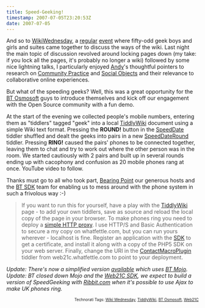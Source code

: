 ```yaml
---
title: Speed-Geeking!
timestamp: 2007-07-05T23:20:53Z
date: 2007-07-05
---
```


<p>And so to <a href="http://www.eu.socialtext.net/wikiwed/index.cgi?london_wikiwed_4_july_2007">WikiWednesday</a>, a <a href="http://londonwikiwed.ning.com/">regular</a> <a href="http://upcoming.yahoo.com/event/211996/">event</a> where fifty-odd geek boys and girls and suites came together to discuss the ways of the wiki. Last night the main topic of discussion revolved around locking pages down (my take: if you lock all the pages, it's probably no longer a wiki) followed by some nice lightning talks, I particularly enjoyed <a href="http://distributedresearch.net/blog/2007/07/05/july-4th-wiki-wednesday">Andy</a>'s thoughtful pointers to research on <a href="http://en.wikipedia.org/wiki/Community_practice">Community Practice</a> and <a href="http://distributedresearch.net/blog/social-objects/">Social Objects</a> and their relevance to collaborative online experiences.</p>

<p>But what of the speeding geeks? Well, this was a great opportunity for the <a href="http://www.osmosoft.com">BT Osmosoft</a> guys to introduce themselves and kick off our engagement with the Open Source community with a fun demo.</p>
<p>At the start of the evening we collected people's mobile numbers, entering them as "tiddlers" tagged "geek" into a local <a href="http://www.tiddlywiki.com">TiddlyWiki</a> document using a simple Wiki text format. Pressing the <b>ROUND!</b> button in the <a href="http://whatfettle.com/2007/06/speed-geeking.html#SpeedDate">SpeedDate</a> tiddler shuffled and dealt the geeks into pairs in a new <a href="http://whatfettle.com/2007/06/speed-geeking.html#SpeedDateRound1">SpeedDateRound</a> tiddler. Pressing <b>RING!</b> caused the pairs' phones to be connected together, leaving them to chat and try to work out where the other person was in the room. We started cautiously with 2 pairs and built up in several rounds ending up with cacophony and confusion as 20 mobile phones rang at once. YouTube video to follow.</p>

<p>Thanks must go to all who took part, <a href="http://www.bearingpoint.com/portal/site/bearingpoint">Bearing Point</a> our generous hosts and the <a href="http://sdk.bt.com">BT SDK</a> team for enabling us to mess around with the phone system in such a frivolous way :-)</p>

<blockquote>If you want to run this for yourself, have a play with the <a href="http://whatfettle.com/2007/06/speed-geeking.html">TiddlyWiki</a> page  - to add your own tiddlers, save as source and reload the local copy of the page in your browser. To make phones ring you need to deploy a <a href="http://whatfettle.com/2007/06/call.phps">simple HTTP proxy</a>. I use HTTP/S and Basic Authentication to secure a my copy on whatfettle.com, but you can run yours wherever - localhost is fine. Register an application with the <a href="http://sdk.bt.com">SDK</a> to get a certificate, and install it along with a copy of the PHP5 SDK on your web server. Finally, change the URI in the <a href="http://whatfettle.com/2007/06/speed-geeking.html#ContactMacroPlugin">ContactMacroPlugin</a> tiddler from web21c.whatfettle.com to point to your deployment.</blockquote> 

<i>Update: There's now a simplified version <a href="http://whatfettle.com/2008/02/SpeedGeeking/">available</a> which uses <a href="http://mojo.bt.com">BT Mojo</a>.</i>
<i>Update: BT closed down Mojo and the <a href="http://web21c.bt.com">Web21C SDK</a>, we expect to build a version of SpeedGeeking with <a href="http://ribbit.com">Ribbit.com</a> when it's possible to use Ajax to make UK phones ring.</i>

<p style="text-align:right;font-size:10px;">Technorati Tags: <a href="http://www.technorati.com/tag/WikiWednesday" rel="tag">Wiki Wednesday</a>, 
	<a href="http://www.technorati.com/tag/TiddlyWiki" rel="tag">TiddlyWiki</a>,
	<a href="http://www.technorati.com/tag/BTOsmosoft" rel="tag">BT Osmosoft</a>,
	<a href="http://www.technorati.com/tag/Web21C" rel="tag">Web21C</a>
	</p>